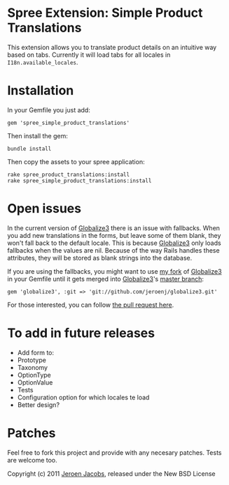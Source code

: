 # Spree Extension: Simple Product Translations
This extension allows you to translate product details on an intuitive way based on tabs.
Currently it will load tabs for all locales in `I18n.available_locales`.

# Installation
In your Gemfile you just add:

    gem 'spree_simple_product_translations'

Then install the gem:

    bundle install

Then copy the assets to your spree application:

    rake spree_product_translations:install
    rake spree_simple_product_translations:install

# Open issues
In the current version of [Globalize3](https://github.com/svenfuchs/globalize3) there is an issue with fallbacks. When you add new translations in the forms, but leave some of them blank, they won't fall back to the default locale. This is because [Globalize3](https://github.com/svenfuchs/globalize3) only loads fallbacks when the values are nil. Because of the way Rails handles these attributes, they will be stored as blank strings into the database.

If you are using the fallbacks, you might want to use [my fork](https://github.com/jeroenj/globalize3) of [Globalize3](https://github.com/svenfuchs/globalize3) in your Gemfile until it gets merged into [Globalize3](https://github.com/svenfuchs/globalize3)'s [master branch](https://github.com/svenfuchs/globalize3):

    gem 'globalize3', :git => 'git://github.com/jeroenj/globalize3.git'

For those interested, you can follow [the pull request here](https://github.com/svenfuchs/globalize3/pull/32).

# To add in future releases
* Add form to:
 * Prototype
 * Taxonomy
 * OptionType
 * OptionValue
* Tests
* Configuration option for which locales te load
* Better design?

# Patches
Feel free to fork this project and provide with any necesary patches. Tests are welcome too.

Copyright (c) 2011 [Jeroen Jacobs](https://github.com/jeroenj), released under the New BSD License
